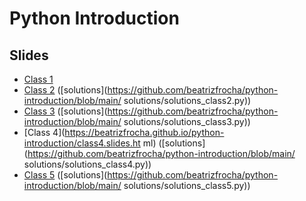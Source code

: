 # Python Introduction

## Slides

- [Class 1](https://beatrizfrocha.github.io/python-introduction/class1.slides.html)
- [Class 2](https://beatrizfrocha.github.io/python-introduction/class2.slides.html) ([solutions](https://github.com/beatrizfrocha/python-introduction/blob/main/
solutions/solutions_class2.py))
- [Class 3](https://beatrizfrocha.github.io/python-introduction/class3.slides.html) ([solutions](https://github.com/beatrizfrocha/python-introduction/blob/main/
solutions/solutions_class3.py))
- [Class 4](https://beatrizfrocha.github.io/python-introduction/class4.slides.ht
ml) ([solutions](https://github.com/beatrizfrocha/python-introduction/blob/main/
solutions/solutions_class4.py))
- [Class 5](https://beatrizfrocha.github.io/python-introduction/class5.slides.html) ([solutions](https://github.com/beatrizfrocha/python-introduction/blob/main/
solutions/solutions_class5.py))
